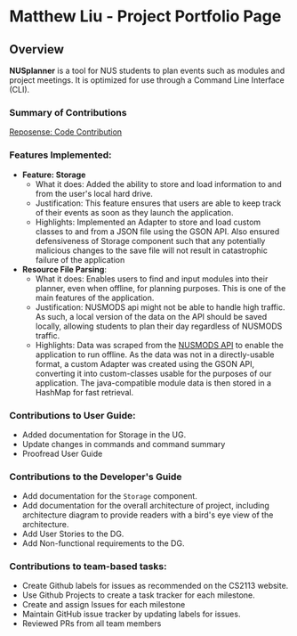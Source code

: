 # Matthew Liu - Project Portfolio Page

## Overview
**NUSplanner** is a tool for NUS students to plan events such as modules and project meetings. It is optimized for use through a Command Line Interface (CLI). 

### Summary of Contributions
[Reposense: Code Contribution](https://nus-cs2113-ay2223s2.github.io/tp-dashboard/?search=f13-3&sort=groupTitle&sortWithin=title&timeframe=commit&mergegroup=&groupSelect=groupByRepos&breakdown=true&checkedFileTypes=docs~functional-code~test-code~other&since=2023-02-17&tabOpen=true&tabType=authorship&tabAuthor=kyrixn&tabRepo=AY2223S2-CS2113-F13-3%2Ftp[master]&authorshipIsMergeGroup=false&authorshipFileTypes=docs~functional-code~test-code~other&authorshipIsBinaryFileTypeChecked=false&authorshipIsIgnoredFilesChecked=false)

### Features Implemented:
* **Feature: Storage** 
  * What it does: Added the ability to store and load information to and from the user's local hard drive.
  * Justification: This feature ensures that users are able to keep track of their events as soon as they launch the application.
  * Highlights: Implemented an Adapter to store and load custom classes to and from a JSON file using the GSON API. 
  Also ensured defensiveness of Storage component such that any potentially malicious changes to the save file will not result in 
  catastrophic failure of the application
* **Resource File Parsing**:
  * What it does: Enables users to find and input modules into their planner, even when offline, for planning purposes. This is one of the main features of the application.
  * Justification: NUSMODS api might not be able to handle high traffic. As such, a local version of the data on the API should be saved
  locally, allowing students to plan their day regardless of NUSMODS traffic. 
  * Highlights: Data was scraped from the [NUSMODS API](https://api.nusmods.com/v2/) to enable the application to run offline. As the data was not in a 
  directly-usable format, a custom Adapter was created using the GSON API, converting it into custom-classes usable for the purposes of our application. 
  The java-compatible module data is then stored in a HashMap for fast retrieval. 

### Contributions to User Guide:
* Added documentation for Storage in the UG.
* Update changes in commands and command summary
* Proofread User Guide

### Contributions to the Developer's Guide
* Add documentation for the `Storage` component.
* Add documentation for the overall architecture of project, including architecture diagram to provide readers with a bird's eye view of the architecture.
* Add User Stories to the DG.
* Add Non-functional requirements to the DG. 

### Contributions to team-based tasks:
* Create Github labels for issues as recommended on the CS2113 website.
* Use Github Projects to create a task tracker for each milestone.
* Create and assign Issues for each milestone
* Maintain GitHub issue tracker by updating labels for issues.
* Reviewed PRs from all team members
